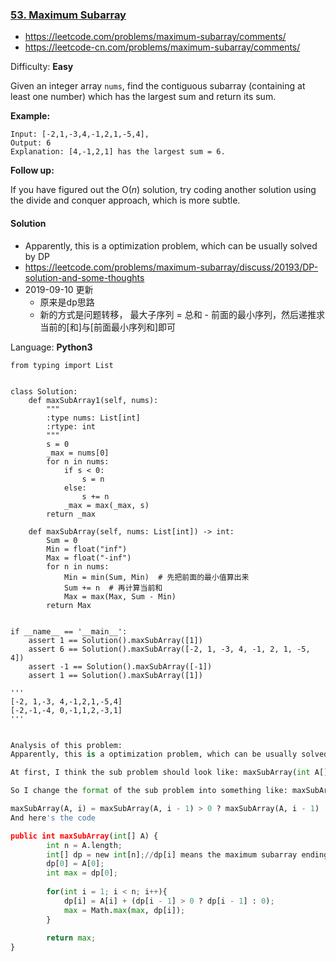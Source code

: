 ### [53\. Maximum Subarray](https://leetcode.com/problems/maximum-subarray/)
- https://leetcode.com/problems/maximum-subarray/comments/
- https://leetcode-cn.com/problems/maximum-subarray/comments/

Difficulty: **Easy**


Given an integer array `nums`, find the contiguous subarray (containing at least one number) which has the largest sum and return its sum.

**Example:**

```
Input: [-2,1,-3,4,-1,2,1,-5,4],
Output: 6
Explanation: [4,-1,2,1] has the largest sum = 6.
```

**Follow up:**

If you have figured out the O(_n_) solution, try coding another solution using the divide and conquer approach, which is more subtle.


#### Solution
- Apparently, this is a optimization problem, which can be usually solved by DP
- https://leetcode.com/problems/maximum-subarray/discuss/20193/DP-solution-and-some-thoughts
- 2019-09-10 更新
    - 原来是dp思路
    - 新的方式是问题转移， 最大子序列 = 总和 - 前面的最小序列，然后递推求当前的[和]与[前面最小序列和]即可

Language: **Python3**

```python3
from typing import List
​
​
class Solution:
    def maxSubArray1(self, nums):
        """
        :type nums: List[int]
        :rtype: int
        """
        s = 0
        _max = nums[0]
        for n in nums:
            if s < 0:
                s = n
            else:
                s += n
            _max = max(_max, s)
        return _max
​
    def maxSubArray(self, nums: List[int]) -> int:
        Sum = 0
        Min = float("inf")
        Max = float("-inf")
        for n in nums:
            Min = min(Sum, Min)  # 先把前面的最小值算出来
            Sum += n  # 再计算当前和
            Max = max(Max, Sum - Min)
        return Max
​
​
if __name__ == '__main__':
    assert 1 == Solution().maxSubArray([1])
    assert 6 == Solution().maxSubArray([-2, 1, -3, 4, -1, 2, 1, -5, 4])
    assert -1 == Solution().maxSubArray([-1])
    assert 1 == Solution().maxSubArray([1])
​
'''
[-2, 1,-3, 4,-1,2,1,-5,4]
[-2,-1,-4, 0,-1,1,2,-3,1]
'''
​
```


```python
Analysis of this problem:
Apparently, this is a optimization problem, which can be usually solved by DP. So when it comes to DP, the first thing for us to figure out is the format of the sub problem(or the state of each sub problem). The format of the sub problem can be helpful when we are trying to come up with the recursive relation.

At first, I think the sub problem should look like: maxSubArray(int A[], int i, int j), which means the maxSubArray for A[i: j]. In this way, our goal is to figure out what maxSubArray(A, 0, A.length - 1) is. However, if we define the format of the sub problem in this way, it's hard to find the connection from the sub problem to the original problem(at least for me). In other words, I can't find a way to divided the original problem into the sub problems and use the solutions of the sub problems to somehow create the solution of the original one.

So I change the format of the sub problem into something like: maxSubArray(int A[], int i), which means the maxSubArray for A[0:i ] which must has A[i] as the end element. Note that now the sub problem's format is less flexible and less powerful than the previous one because there's a limitation that A[i] should be contained in that sequence and we have to keep track of each solution of the sub problem to update the global optimal value. However, now the connect between the sub problem & the original one becomes clearer:

maxSubArray(A, i) = maxSubArray(A, i - 1) > 0 ? maxSubArray(A, i - 1) : 0 + A[i]; 
And here's the code

public int maxSubArray(int[] A) {
        int n = A.length;
        int[] dp = new int[n];//dp[i] means the maximum subarray ending with A[i];
        dp[0] = A[0];
        int max = dp[0];
        
        for(int i = 1; i < n; i++){
            dp[i] = A[i] + (dp[i - 1] > 0 ? dp[i - 1] : 0);
            max = Math.max(max, dp[i]);
        }
        
        return max;
}
```